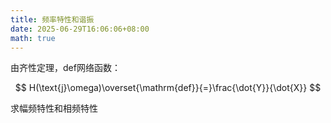 ```yaml
---
title: 频率特性和谐振
date: 2025-06-29T16:06:06+08:00
math: true
---
```


由齐性定理，def网络函数：  

$$
 H(\text{j}\omega)\overset{\mathrm{def}}{=}\frac{\dot{Y}}{\dot{X}}
$$

求幅频特性和相频特性  
